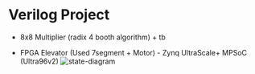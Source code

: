 # Verilog Project

- 8x8 Multiplier (radix 4 booth algorithm) + tb

- FPGA Elevator (Used 7segment + Motor) - Zynq UltraScale+ MPSoC (Ultra96v2)
![state-diagram](https://user-images.githubusercontent.com/63395324/207645422-65dc5ab4-cbe7-431e-8b4a-7dacdef291f6.png)
